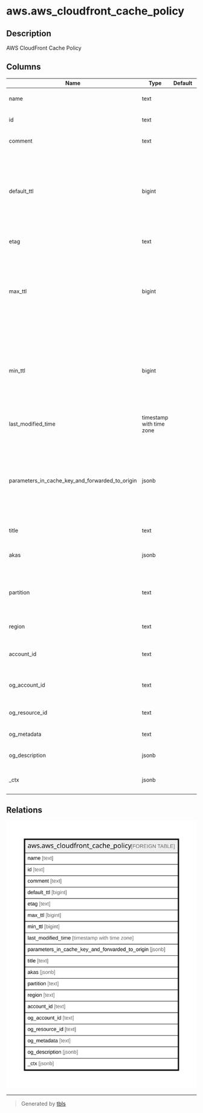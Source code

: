 # aws.aws_cloudfront_cache_policy

## Description

AWS CloudFront Cache Policy

## Columns

| Name | Type | Default | Nullable | Children | Parents | Comment |
| ---- | ---- | ------- | -------- | -------- | ------- | ------- |
| name | text |  | true |  |  | A unique name to identify the cache policy. |
| id | text |  | true |  |  | The unique identifier for the cache policy. |
| comment | text |  | true |  |  | A comment to describe the cache policy. |
| default_ttl | bigint |  | true |  |  | The default amount of time, in seconds, that you want objects to stay in the CloudFront cache before CloudFront sends another request to the origin to see if the object has been updated. |
| etag | text |  | true |  |  | The current version of the cache policy. |
| max_ttl | bigint |  | true |  |  | The maximum amount of time, in seconds, that you want objects to stay in the CloudFront cache before CloudFront sends another request to the origin to see if the object has been updated. |
| min_ttl | bigint |  | true |  |  | The minimum amount of time, in seconds, that you want objects to stay in the CloudFront cache before CloudFront sends another request to the origin to see if the object has been updated. |
| last_modified_time | timestamp with time zone |  | true |  |  | The date and time when the cache policy was last modified. |
| parameters_in_cache_key_and_forwarded_to_origin | jsonb |  | true |  |  | The HTTP headers, cookies, and URL query strings to include in the cache key. The values included in the cache key are automatically included in requests that CloudFront sends to the origin. |
| title | text |  | true |  |  | Title of the resource. |
| akas | jsonb |  | true |  |  | Array of globally unique identifier strings (also known as) for the resource. |
| partition | text |  | true |  |  | The AWS partition in which the resource is located (aws, aws-cn, or aws-us-gov). |
| region | text |  | true |  |  | The AWS Region in which the resource is located. |
| account_id | text |  | true |  |  | The AWS Account ID in which the resource is located. |
| og_account_id | text |  | true |  |  | The Platform Account ID in which the resource is located. |
| og_resource_id | text |  | true |  |  | The unique ID of the resource in opengovernance. |
| og_metadata | text |  | true |  |  | Platform Metadata of the AWS resource. |
| og_description | jsonb |  | true |  |  | The full model description of the resource |
| _ctx | jsonb |  | true |  |  | Steampipe context in JSON form, e.g. connection_name. |

## Relations

![er](aws.aws_cloudfront_cache_policy.svg)

---

> Generated by [tbls](https://github.com/k1LoW/tbls)
